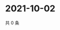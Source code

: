 # 2021-10-02

共 0 条

<!-- BEGIN -->
<!-- 最后更新时间 Sat Oct 02 2021 12:23:59 GMT+0800 (China Standard Time) -->

<!-- END -->
